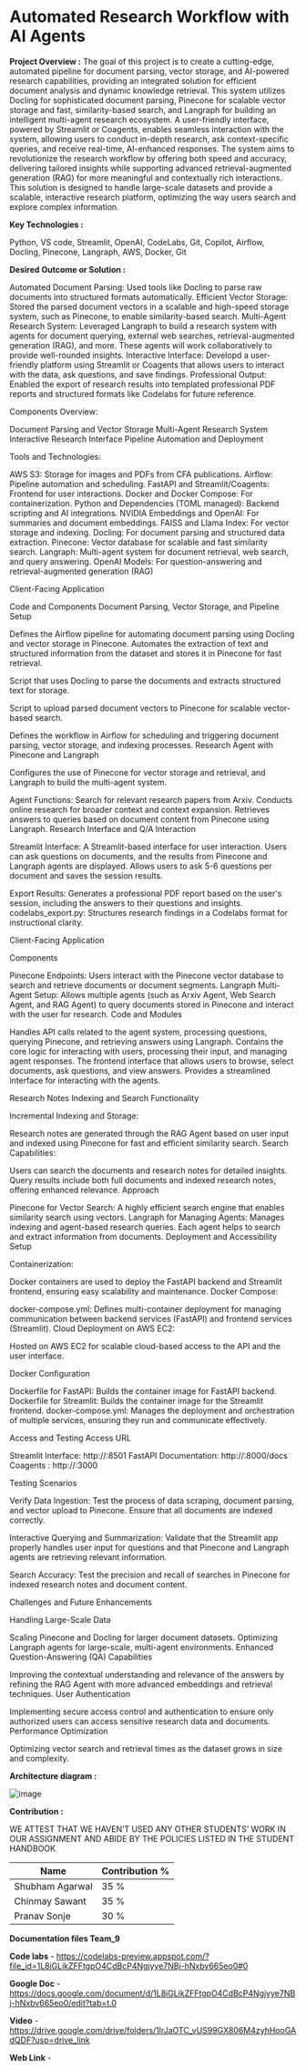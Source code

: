 # Automated Research Workflow with AI Agents

**Project Overview :** 
The goal of this project is to create a cutting-edge, automated pipeline for document parsing, vector storage, and AI-powered research capabilities, providing an integrated solution for efficient document analysis and dynamic knowledge retrieval. This system utilizes Docling for sophisticated document parsing, Pinecone for scalable vector storage and fast, similarity-based search, and Langraph for building an intelligent multi-agent research ecosystem. A user-friendly interface, powered by Streamlit or Coagents, enables seamless interaction with the system, allowing users to conduct in-depth research, ask context-specific queries, and receive real-time, AI-enhanced responses. The system aims to revolutionize the research workflow by offering both speed and accuracy, delivering tailored insights while supporting advanced retrieval-augmented generation (RAG) for more meaningful and contextually rich interactions. This solution is designed to handle large-scale datasets and provide a scalable, interactive research platform, optimizing the way users search and explore complex information.


**Key Technologies :**

Python, VS code, Streamlit, OpenAI, CodeLabs, Git, Copilot, Airflow, Docling, Pinecone, Langraph, AWS, Docker, Git


**Desired Outcome or Solution :**

Automated Document Parsing: Used tools like Docling to parse raw documents into structured formats automatically.
Efficient Vector Storage: Stored the parsed document vectors in a scalable and high-speed storage system, such as Pinecone, to enable similarity-based search.
Multi-Agent Research System: Leveraged Langraph to build a research system with agents for document querying, external web searches, retrieval-augmented generation (RAG), and more. These agents will work collaboratively to provide well-rounded insights.
Interactive Interface: Developd a user-friendly platform using Streamlit or Coagents that allows users to interact with the data, ask questions, and save findings.
Professional Output: Enabled the export of research results into templated professional PDF reports and structured formats like Codelabs for future reference.

Components Overview:

Document Parsing and Vector Storage
Multi-Agent Research System
Interactive Research Interface
Pipeline Automation and Deployment

Tools and Technologies:

AWS S3: Storage for images and PDFs from CFA publications.
Airflow: Pipeline automation and scheduling.
FastAPI and Streamlit/Coagents: Frontend for user interactions.
Docker and Docker Compose: For containerization.
Python and Dependencies (TOML managed): Backend scripting and AI integrations.
NVIDIA Embeddings and OpenAI: For summaries and document embeddings.
FAISS and Llama Index: For vector storage and indexing.
Docling: For document parsing and structured data extraction.
Pinecone: Vector database for scalable and fast similarity search.
Langraph: Multi-agent system for document retrieval, web search, and query answering.
OpenAI Models: For question-answering and retrieval-augmented generation (RAG)

Client-Facing Application

Code and Components
Document Parsing, Vector Storage, and Pipeline Setup

Defines the Airflow pipeline for automating document parsing using Docling and vector storage in Pinecone.
Automates the extraction of text and structured information from the dataset and stores it in Pinecone for fast retrieval.

Script that uses Docling to parse the documents and extracts structured text for storage.

Script to upload parsed document vectors to Pinecone for scalable vector-based search.

Defines the workflow in Airflow for scheduling and triggering document parsing, vector storage, and indexing processes.
Research Agent with Pinecone and Langraph


Configures the use of Pinecone for vector storage and retrieval, and Langraph to build the multi-agent system.

Agent Functions:
Search for relevant research papers from Arxiv.
Conducts online research for broader context and context expansion.
Retrieves answers to queries based on document content from Pinecone using Langraph.
Research Interface and Q/A Interaction

Streamlit Interface:
A Streamlit-based interface for user interaction. Users can ask questions on documents, and the results from Pinecone and Langraph agents are displayed.
Allows users to ask 5-6 questions per document and saves the session results.

Export Results:
Generates a professional PDF report based on the user's session, including the answers to their questions and insights.
codelabs_export.py: Structures research findings in a Codelabs format for instructional clarity.

Client-Facing Application

Components

Pinecone Endpoints:
Users interact with the Pinecone vector database to search and retrieve documents or document segments.
Langraph Multi-Agent Setup:
Allows multiple agents (such as Arxiv Agent, Web Search Agent, and RAG Agent) to query documents stored in Pinecone and interact with the user for research.
Code and Modules

Handles API calls related to the agent system, processing questions, querying Pinecone, and retrieving answers using Langraph.
Contains the core logic for interacting with users, processing their input, and managing agent responses.
The frontend interface that allows users to browse, select documents, ask questions, and view answers. Provides a streamlined interface for interacting with the agents.

Research Notes Indexing and Search
Functionality

Incremental Indexing and Storage:

Research notes are generated through the RAG Agent based on user input and indexed using Pinecone for fast and efficient similarity search.
Search Capabilities:

Users can search the documents and research notes for detailed insights. Query results include both full documents and indexed research notes, offering enhanced relevance.
Approach

Pinecone for Vector Search:
A highly efficient search engine that enables similarity search using vectors.
Langraph for Managing Agents:
Manages indexing and agent-based research queries. Each agent helps to search and extract information from documents.
Deployment and Accessibility
Setup

Containerization:

Docker containers are used to deploy the FastAPI backend and Streamlit frontend, ensuring easy scalability and maintenance.
Docker Compose:

docker-compose.yml: Defines multi-container deployment for managing communication between backend services (FastAPI) and frontend services (Streamlit).
Cloud Deployment on AWS EC2:

Hosted on AWS EC2 for scalable cloud-based access to the API and the user interface.

Docker Configuration

Dockerfile for FastAPI: Builds the container image for FastAPI backend.
Dockerfile for Streamlit: Builds the container image for the Streamlit frontend.
docker-compose.yml: Manages the deployment and orchestration of multiple services, ensuring they run and communicate effectively.

Access and Testing
Access URL

Streamlit Interface: http://<ec2-ip>:8501
FastAPI Documentation: http://<ec2-ip>:8000/docs
Coagents : http://<ec2-ip>:3000

Testing Scenarios

Verify Data Ingestion: Test the process of data scraping, document parsing, and vector upload to Pinecone. Ensure that all documents are indexed correctly.

Interactive Querying and Summarization: Validate that the Streamlit app properly handles user input for questions and that Pinecone and Langraph agents are retrieving relevant information.

Search Accuracy: Test the precision and recall of searches in Pinecone for indexed research notes and document content.

Challenges and Future Enhancements

Handling Large-Scale Data

Scaling Pinecone and Docling for larger document datasets.
Optimizing Langraph agents for large-scale, multi-agent environments.
Enhanced Question-Answering (QA) Capabilities

Improving the contextual understanding and relevance of the answers by refining the RAG Agent with more advanced embeddings and retrieval techniques.
User Authentication

Implementing secure access control and authentication to ensure only authorized users can access sensitive research data and documents.
Performance Optimization

Optimizing vector search and retrieval times as the dataset grows in size and complexity.

**Architecture diagram :**

![image](https://github.com/user-attachments/assets/1d42fc69-8f9d-4f50-83e5-9ea48044e796)


**Contribution :**

WE ATTEST THAT WE HAVEN’T USED ANY OTHER STUDENTS’ WORK IN OUR 
ASSIGNMENT AND ABIDE BY THE POLICIES LISTED IN THE STUDENT HANDBOOK

| Name            | Contribution %                       |
|------------------|-------------------------------------|
| Shubham Agarwal  | 35 %                             |
| Chinmay Sawant   | 35 %                             |
| Pranav Sonje     | 30 %                             |

**Documentation files Team_9** 

**Code labs** - https://codelabs-preview.appspot.com/?file_id=1L8iGLikZFFtgpO4CdBcP4Ngjyye7NBj-hNxbv665eo0#0

**Google Doc** - https://docs.google.com/document/d/1L8iGLikZFFtgpO4CdBcP4Ngjyye7NBj-hNxbv665eo0/edit?tab=t.0

**Video** - https://drive.google.com/drive/folders/1lrJaOTC_vUS99GX806M4zyhHooGAdQDF?usp=drive_link

**Web Link** - 

